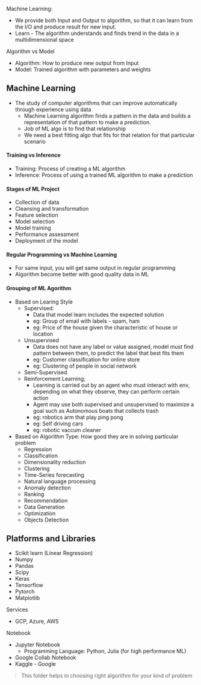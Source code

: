 Machine Learning:
- We provide both Input and Output to algorithm, so that it can learn from the I/O and produce result for new input.
- Learn - The algorithm understands and finds trend in the data in a multidimensional space

Algorithm vs Model
- Algorithm: How to produce new output from Input
- Model: Trained algorithm with parameters and weights


## Machine Learning
- The study of computer algorithms that can improve automatically through experience using data
  - Machine Learning algorithm finds a pattern in the data and builds a representation of that pattern to make a prediction.
  - Job of ML algo is to find that relationship
  - We need a best fitting algo that fits for that relation for that particular scenario

#### Training vs Inference
- Training: Process of creating a ML algorithm
- Inference: Process of using a trained ML algorithm to make a prediction


#### Stages of ML Project
- Collection of data
- Cleansing and transformation
- Feature selection
- Model selection
- Model training
- Performance assessment
- Deployment of the model

#### Regular Programming vs Machine Learning
- For same input, you will get same output in regular programming
- Algorithm become better with good quality data in ML

#### Grouping of ML Agorithm
- Based on Learing Style
  - Supervised:
    - Data that model learn includes the expected solution
    - eg: Group of email with labels - spam, ham
    - eg: Price of the house given the characteristic of house or location
  - Unsupervised
    - Data does not have any label or value assigned, model must find pattern between them, to predict the label that best fits them
    - eg: Customer classification for online store
    - eg: Clustering of people in social network
  - Semi-Supervised
  - Reinforcement Learning;
    - Learning is carried out by an agent who must interact with env, depending on what they observe, they can perform certain action
    - Agent may use both supervised and unsupervised to maximize a goal such as Autonomous boats that collects trash
    - eg: robotics arm that play ping pong
    - eg: Self driving cars
    - eg: robotic vaccum cleaner
- Based on Algorithm Type: How good they are in solving particular problem
  - Regression
  - Classification
  - Dimensionality reduction
  - Clustering
  - Time-Series forecasting
  - Natural language processing
  - Anomaly detection
  - Ranking
  - Recommendation
  - Data Generation
  - Optimization
  - Objects Detection

## Platforms and Libraries 
- Scikit learn (Linear Regression)
- Numpy
- Pandas
- Scipy
- Keras
- Tensorflow
- Pytorch
- Matplotlib

Services
- GCP, Azure, AWS

Notebook
- Jupyter Notebook
  - Programming Language: Python, Julia (for high performance ML)
- Google Collab Notebook
- Kaggle - Google 

> This folder helps in choosing right algorithm for your kind of problem








